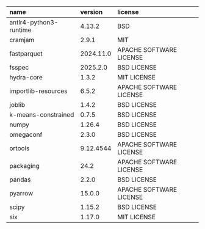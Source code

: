 |  name                    |  version    |  license                                |
| :----------------------- | :---------- | :-------------------------------------- |
|  antlr4-python3-runtime  |  4.13.2     |  BSD                                    |
|  cramjam                 |  2.9.1      |  MIT                                    |
|  fastparquet             |  2024.11.0  |  APACHE SOFTWARE LICENSE                |
|  fsspec                  |  2025.2.0   |  BSD LICENSE                            |
|  hydra-core              |  1.3.2      |  MIT LICENSE                            |
|  importlib-resources     |  6.5.2      |  APACHE SOFTWARE LICENSE                |
|  joblib                  |  1.4.2      |  BSD LICENSE                            |
|  k-means-constrained     |  0.7.5      |  BSD LICENSE                            |
|  numpy                   |  1.26.4     |  BSD LICENSE                            |
|  omegaconf               |  2.3.0      |  BSD LICENSE                            |
|  ortools                 |  9.12.4544  |  APACHE SOFTWARE LICENSE                |
|  packaging               |  24.2       |  APACHE SOFTWARE LICENSE                |
|  pandas                  |  2.2.0      |  BSD LICENSE                            |
|  pyarrow                 |  15.0.0     |  APACHE SOFTWARE LICENSE                |
|  scipy                   |  1.15.2     |  BSD LICENSE                            |
|  six                     |  1.17.0     |  MIT LICENSE                            |

